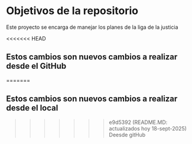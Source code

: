 # Objetivos de la repositorio

Este proyecto se encarga de manejar los planes de la liga de la justicia


<<<<<<< HEAD
## Estos cambios son nuevos cambios a realizar desde el GitHub
=======
## Estos cambios son nuevos cambios a realizar desde el local
>>>>>>> e9d5392 (README.MD: actualizados hoy 18-sept-2025)
Deesde gitHub

